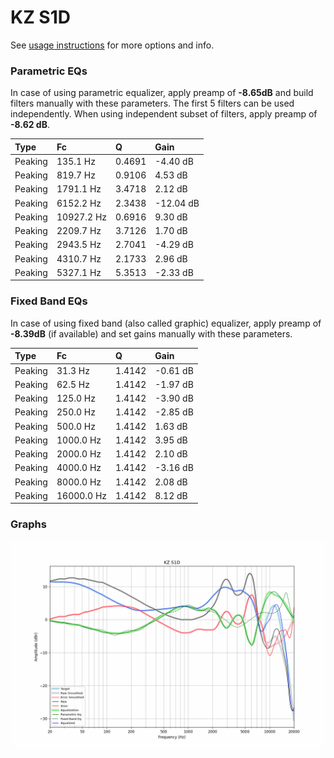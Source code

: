 # KZ S1D
See [usage instructions](https://github.com/jaakkopasanen/AutoEq#usage) for more options and info.

### Parametric EQs
In case of using parametric equalizer, apply preamp of **-8.65dB** and build filters manually
with these parameters. The first 5 filters can be used independently.
When using independent subset of filters, apply preamp of **-8.62 dB**.

| Type    | Fc         |      Q | Gain      |
|:--------|:-----------|:-------|:----------|
| Peaking | 135.1 Hz   | 0.4691 | -4.40 dB  |
| Peaking | 819.7 Hz   | 0.9106 | 4.53 dB   |
| Peaking | 1791.1 Hz  | 3.4718 | 2.12 dB   |
| Peaking | 6152.2 Hz  | 2.3438 | -12.04 dB |
| Peaking | 10927.2 Hz | 0.6916 | 9.30 dB   |
| Peaking | 2209.7 Hz  | 3.7126 | 1.70 dB   |
| Peaking | 2943.5 Hz  | 2.7041 | -4.29 dB  |
| Peaking | 4310.7 Hz  | 2.1733 | 2.96 dB   |
| Peaking | 5327.1 Hz  | 5.3513 | -2.33 dB  |

### Fixed Band EQs
In case of using fixed band (also called graphic) equalizer, apply preamp of **-8.39dB**
(if available) and set gains manually with these parameters.

| Type    | Fc         |      Q | Gain     |
|:--------|:-----------|:-------|:---------|
| Peaking | 31.3 Hz    | 1.4142 | -0.61 dB |
| Peaking | 62.5 Hz    | 1.4142 | -1.97 dB |
| Peaking | 125.0 Hz   | 1.4142 | -3.90 dB |
| Peaking | 250.0 Hz   | 1.4142 | -2.85 dB |
| Peaking | 500.0 Hz   | 1.4142 | 1.63 dB  |
| Peaking | 1000.0 Hz  | 1.4142 | 3.95 dB  |
| Peaking | 2000.0 Hz  | 1.4142 | 2.10 dB  |
| Peaking | 4000.0 Hz  | 1.4142 | -3.16 dB |
| Peaking | 8000.0 Hz  | 1.4142 | 2.08 dB  |
| Peaking | 16000.0 Hz | 1.4142 | 8.12 dB  |

### Graphs
![](./KZ%20S1D.png)